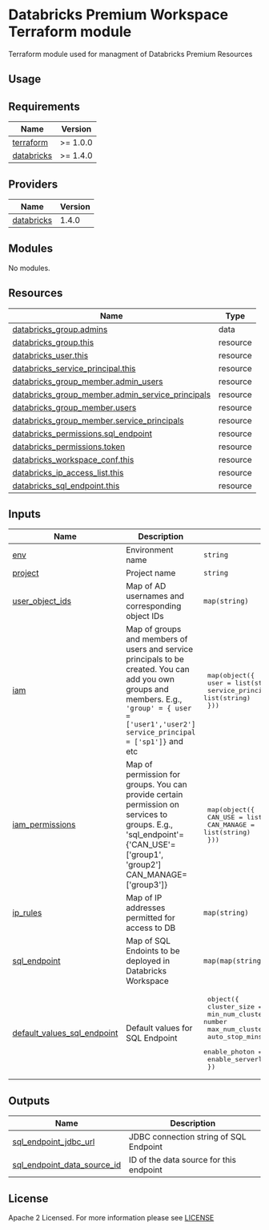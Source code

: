# Databricks Premium Workspace Terraform module
Terraform module used for managment of Databricks Premium Resources

## Usage

<!-- BEGIN_TF_DOCS -->
## Requirements

| Name                                                                         | Version  |
| ---------------------------------------------------------------------------- | -------- |
| <a name="requirement_terraform"></a> [terraform](#requirement\_terraform)    | >= 1.0.0 |
| <a name="requirement_databricks"></a> [databricks](#requirement\_databricks) | >= 1.4.0 |

## Providers

| Name                                                                   | Version |
| ---------------------------------------------------------------------- | ------- |
| <a name="provider_databricks"></a> [databricks](#provider\_databricks) | 1.4.0   |

## Modules

No modules.

## Resources

| Name                                                                                                                                                 | Type     |
| ---------------------------------------------------------------------------------------------------------------------------------------------------- | -------- |
| [databricks_group.admins](https://registry.terraform.io/providers/databricks/databricks/latest/docs/resources/group)                                 | data     |
| [databricks_group.this](https://registry.terraform.io/providers/databricks/databricks/latest/docs/resources/group)                                   | resource |
| [databricks_user.this](https://registry.terraform.io/providers/databricks/databricks/latest/docs/resources/user)                                     | resource |
| [databricks_service_principal.this](https://registry.terraform.io/providers/databricks/databricks/latest/docs/resources/service_principal)           | resource |
| [databricks_group_member.admin_users](https://registry.terraform.io/providers/databricks/databricks/latest/docs/resources/group_member)              | resource |
| [databricks_group_member.admin_service_principals](https://registry.terraform.io/providers/databricks/databricks/latest/docs/resources/group_member) | resource |
| [databricks_group_member.users](https://registry.terraform.io/providers/databricks/databricks/latest/docs/resources/group_member)                    | resource |
| [databricks_group_member.service_principals](https://registry.terraform.io/providers/databricks/databricks/latest/docs/resources/group_member)       | resource |
| [databricks_permissions.sql_endpoint](https://registry.terraform.io/providers/databricks/databricks/latest/docs/resources/permissions)               | resource |
| [databricks_permissions.token](https://registry.terraform.io/providers/databricks/databricks/latest/docs/resources/permissions)                      | resource |
| [databricks_workspace_conf.this](https://registry.terraform.io/providers/databricks/databricks/latest/docs/resources/workspace_conf)                 | resource |
| [databricks_ip_access_list.this](https://registry.terraform.io/providers/databricks/databricks/latest/docs/resources/ip_access_list)                 | resource |
| [databricks_sql_endpoint.this](https://registry.terraform.io/providers/databricks/databricks/latest/docs/resources/sql_endpoint)                     | resource |

## Inputs

| Name                                                                                                                      | Description                                                                                                                                                                                        | Type                                                                                                                                                                                                                                                                                  | Default                                                                                                                                                                                                                                                                 | Required |
| ------------------------------------------------------------------------------------------------------------------------- | -------------------------------------------------------------------------------------------------------------------------------------------------------------------------------------------------- | ------------------------------------------------------------------------------------------------------------------------------------------------------------------------------------------------------------------------------------------------------------------------------------- | ----------------------------------------------------------------------------------------------------------------------------------------------------------------------------------------------------------------------------------------------------------------------- | :------: |
| <a name="input_env"></a> [env](#input\_env)                                                                               | Environment name                                                                                                                                                                                   | `string`                                                                                                                                                                                                                                                                              | n/a                                                                                                                                                                                                                                                                     |   yes    |
| <a name="input_project"></a> [project](#input\_project)                                                                   | Project name                                                                                                                                                                                       | `string`                                                                                                                                                                                                                                                                              | n/a                                                                                                                                                                                                                                                                     |   yes    |
| <a name="input_user_object_ids"></a> [user_object_ids](#input\_user\_object\_ids)                                         | Map of AD usernames and corresponding object IDs                                                                                                                                                   | `map(string)`                                                                                                                                                                                                                                                                         | {}                                                                                                                                                                                                                                                                      |    no    |
| <a name="input_iam"></a> [iam](#input\_iam)                                                                               | Map of groups and members of users and service principals to be created. You can add you own groups and members. E.g., `'group' = { user = ['user1','user2'] service_principal = ['sp1']}` and etc | <pre> map(object({ <br>   user              = list(string) <br>   service_principal = list(string) <br> }))</pre>                                                                                                                                                                     | <pre>  { <br>    "admins" = { <br>      "user"              = [] <br>      "service_principal" = [] <br>    } <br>    "default" = { <br>      "user"              = [] <br>      "service_principal" = [] <br>    } <br>  } </pre>                                      |    no    |
| <a name="input_iam_permissions"></a> [iam\_permissions](#input\_iam\_permissions)                                         | Map of permission for groups. You can provide certain permission on services to groups. E.g., 'sql_endpoint'={'CAN_USE'=['group1', 'group2'] CAN_MANAGE=['group3']}                                | <pre>  map(object({ <br>    CAN_USE    = list(string) <br>    CAN_MANAGE = list(string)<br>  })) </pre>                                                                                                                                                                               | <pre> { <br>   "sql_endpoint" = { <br>     "CAN_USE"    = ["default"] <br>     "CAN_MANAGE" = [] <br>   } <br>   "token" = { <br>     "CAN_USE"    = ["default"] <br>     "CAN_MANAGE" = [] <br>   } <br> } </pre>                                                      |    no    |
| <a name="input_ip_rules"></a> [ip\_rules](#input\_ip\_rules)                                                              | Map of IP addresses permitted for access to DB                                                                                                                                                     | `map(string)`                                                                                                                                                                                                                                                                         | {}                                                                                                                                                                                                                                                                      |    no    |
| <a name="input_sql_endpoint"></a> [sql\_endpoint](#input\_sql\_endpoint)                                                  | Map of SQL Endoints to be deployed in Databricks Workspace                                                                                                                                         | `map(map(string))`                                                                                                                                                                                                                                                                    | {}                                                                                                                                                                                                                                                                      |    no    |
| <a name="input_default_values_sql_endpoint"></a> [default\_values\_sql\_endpoint](#input\_default\_values\_sql\_endpoint) | Default values for SQL Endpoint                                                                                                                                                                    | <pre> object({ <br>   cluster_size              = string <br>   min_num_clusters          = number <br>   max_num_clusters          = number <br>   auto_stop_mins            = string <br>   enable_photon             = bool <br>   enable_serverless_compute = bool <br> }) </pre> | <pre> { <br>   cluster_size              = "2X-Small" <br>   min_num_clusters          = 0 <br>   max_num_clusters          = 1 <br>   auto_stop_mins            = "30" <br>   enable_photon             = false <br>   enable_serverless_compute = false <br> } </pre> |    no    |

## Outputs

| Name                                                                                                                          | Description                             |
| ----------------------------------------------------------------------------------------------------------------------------- | --------------------------------------- |
| <a name="output_sql_endpoint_jdbc_url"></a> [sql\_endpoint\_jdbc\_url](#output\_sql\_endpoint\_jdbc\_url)                     | JDBC connection string of SQL Endpoint  |
| <a name="output_sql_endpoint_data_source_id"></a> [sql\_endpoint\_data\_source\_id](#output\_sql\_endpoint\_data\_source\_id) | ID of the data source for this endpoint |
<!-- END_TF_DOCS -->

## License

Apache 2 Licensed. For more information please see [LICENSE](https://github.com/data-platform-hq/terraform-databricks-databricks-runtime-premium/blob/main/LICENSE)
